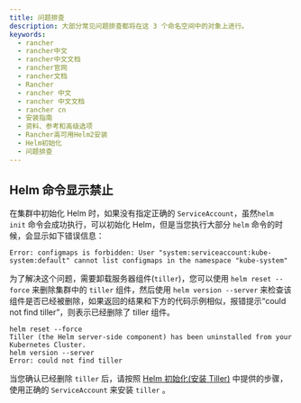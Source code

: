 ```yaml
---
title: 问题排查
description: 大部分常见问题排查都将在这 3 个命名空间中的对象上进行。
keywords:
  - rancher
  - rancher中文
  - rancher中文文档
  - rancher官网
  - rancher文档
  - Rancher
  - rancher 中文
  - rancher 中文文档
  - rancher cn
  - 安装指南
  - 资料、参考和高级选项
  - Rancher高可用Helm2安装
  - Helm初始化
  - 问题排查
---
```


## Helm 命令显示禁止

在集群中初始化 Helm 时，如果没有指定正确的 `ServiceAccount`，虽然`helm init` 命令会成功执行，可以初始化 Helm，但是当您执行大部分 `helm` 命令的时候，会显示如下错误信息：

```
Error: configmaps is forbidden: User "system:serviceaccount:kube-system:default" cannot list configmaps in the namespace "kube-system"
```

为了解决这个问题，需要卸载服务器组件(`tiller`)，您可以使用 `helm reset --force` 来删除集群中的 `tiller` 组件，然后使用 `helm version --server` 来检查该组件是否已经被删除，如果返回的结果和下方的代码示例相似，报错提示“could not find tiller”，则表示已经删除了 tiller 组件。

```
helm reset --force
Tiller (the Helm server-side component) has been uninstalled from your Kubernetes Cluster.
helm version --server
Error: could not find tiller
```

当您确认已经删除 `tiller` 后，请按照 [Helm 初始化(安装 Tiller)](/docs/rancher2/installation/options/helm2/helm-init/_index) 中提供的步骤，使用正确的 `ServiceAccount` 来安装 `tiller` 。
